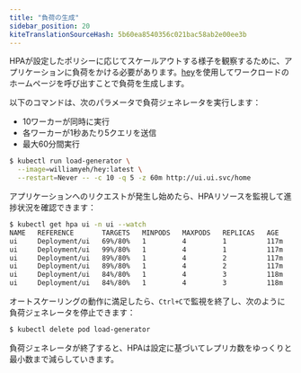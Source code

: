 ```yaml
---
title: "負荷の生成"
sidebar_position: 20
kiteTranslationSourceHash: 5b60ea8540356c021bac58ab2e00ee3b
---
```


HPAが設定したポリシーに応じてスケールアウトする様子を観察するために、アプリケーションに負荷をかける必要があります。[hey](https://github.com/rakyll/hey)を使用してワークロードのホームページを呼び出すことで負荷を生成します。

以下のコマンドは、次のパラメータで負荷ジェネレータを実行します：

- 10ワーカーが同時に実行
- 各ワーカーが1秒あたり5クエリを送信
- 最大60分間実行

```bash hook=hpa-pod-scaleout hookTimeout=330
$ kubectl run load-generator \
  --image=williamyeh/hey:latest \
  --restart=Never -- -c 10 -q 5 -z 60m http://ui.ui.svc/home
```

アプリケーションへのリクエストが発生し始めたら、HPAリソースを監視して進捗状況を確認できます：

```bash test=false
$ kubectl get hpa ui -n ui --watch
NAME   REFERENCE       TARGETS   MINPODS   MAXPODS   REPLICAS   AGE
ui     Deployment/ui   69%/80%   1         4         1          117m
ui     Deployment/ui   99%/80%   1         4         1          117m
ui     Deployment/ui   89%/80%   1         4         2          117m
ui     Deployment/ui   89%/80%   1         4         2          117m
ui     Deployment/ui   84%/80%   1         4         3          118m
ui     Deployment/ui   84%/80%   1         4         3          118m
```

オートスケーリングの動作に満足したら、`Ctrl+C`で監視を終了し、次のように負荷ジェネレータを停止できます：

```bash timeout=180
$ kubectl delete pod load-generator
```

負荷ジェネレータが終了すると、HPAは設定に基づいてレプリカ数をゆっくりと最小数まで減らしていきます。

